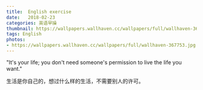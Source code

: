 ```yaml
---
title:  English exercise
date:   2018-02-23
categories: 英语早操
thumbnail: https://wallpapers.wallhaven.cc/wallpapers/full/wallhaven-367753.jpg
tags: English
photos:
- https://wallpapers.wallhaven.cc/wallpapers/full/wallhaven-367753.jpg
---
```


"It's your life; you don't need someone's permission to live the life you want."
<p>生活是你自己的，想过什么样的生活，不需要别人的许可。</p>

